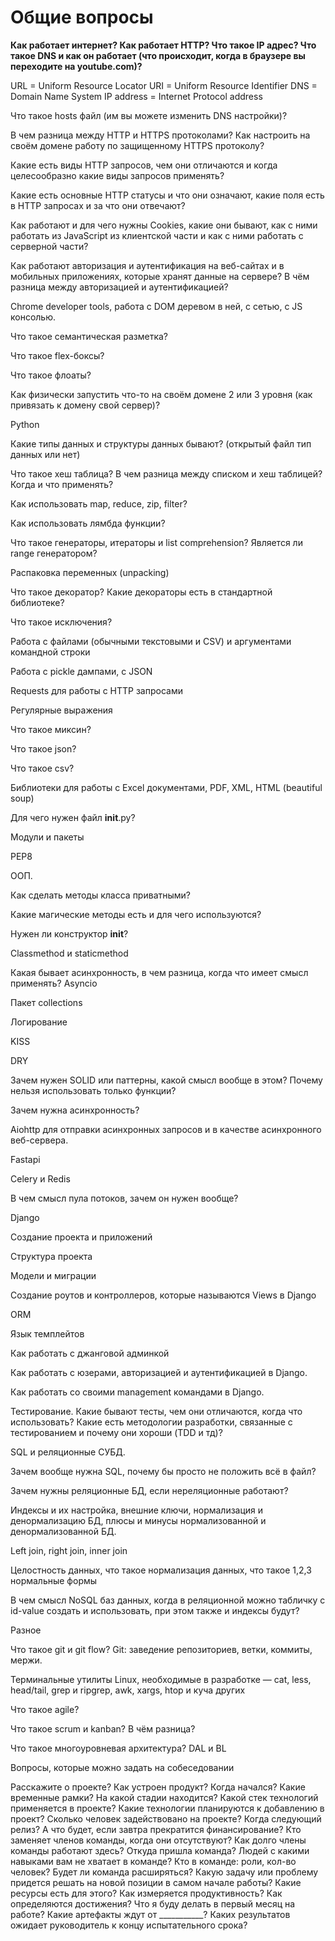 
# Общие вопросы

**Как работает интернет? Как работает HTTP? Что такое IP адрес? Что такое DNS и как он работает (что происходит, когда в браузере вы переходите на youtube.com)?**


URL = Uniform Resource Locator
URI = Uniform Resource Identifier
DNS = Domain Name System
IP address = Internet Protocol address


Что такое hosts файл (им вы можете изменить DNS настройки)?

В чем разница между HTTP и HTTPS протоколами? Как настроить на своём домене  работу по защищенному HTTPS протоколу?

Какие есть виды HTTP запросов, чем они отличаются и когда целесообразно какие виды запросов применять?

Какие есть основные HTTP статусы и что они означают, какие поля есть в HTTP запросах и за что они отвечают?

Как работают и для чего нужны Cookies, какие они бывают, как с ними работать из JavaScript из клиентской части и как с ними работать с серверной части?

Как работают авторизация  и аутентификация на веб-сайтах и в мобильных приложениях, которые хранят данные на сервере? В чём разница между авторизацией и аутентификацией?

Chrome developer tools, работа с DOM деревом в ней, с сетью, с JS консолью.

Что такое семантическая разметка?

Что такое flex-боксы?

Что такое флоаты?

Как физически запустить что-то на своём домене 2 или 3 уровня (как привязать к домену свой сервер)?

Python

Какие типы данных и структуры данных бывают? (открытый файл тип данных или нет)

Что такое хеш таблица? В чем разница между списком и хеш таблицей? Когда и что применять? 

Как использовать map, reduce, zip, filter? 

Как использовать лямбда функции?

Что такое генераторы, итераторы и list comprehension? Является ли range генератором?

Распаковка переменных (unpacking)

Что такое декоратор? Какие декораторы есть в стандартной библиотеке?

Что такое исключения?

Работа с файлами (обычными текстовыми и CSV) и аргументами командной строки

Работа с pickle дампами, с JSON
 
Requests для работы с HTTP запросами

Регулярные выражения

Что такое миксин?

Что такое json?

Что такое csv?

Библиотеки для работы с Excel документами, PDF, XML, HTML (beautiful soup)

Для чего нужен файл __init__.py?

Модули и пакеты

PEP8

ООП. 

Как сделать методы класса приватными?

Какие магические методы есть и для чего используются?

Нужен ли конструктор __init__?

Classmethod и staticmethod

Какая бывает асинхронность, в чем разница, когда что имеет смысл применять? Asyncio

Пакет collections

Логирование

KISS

DRY

Зачем нужен SOLID или паттерны, какой смысл вообще в этом? Почему нельзя использовать только функции?  

Зачем нужна асинхронность?

Aiohttp для отправки асинхронных запросов и в качестве асинхронного веб-сервера. 

Fastapi

Celery и Redis

В чем смысл пула потоков, зачем он нужен вообще? 

Django

Создание проекта и приложений

Структура проекта

Модели и миграции

Создание роутов и контроллеров, которые называются Views в Django

ORM

Язык темплейтов

Как работать с джанговой админкой

Как работать с юзерами, авторизацией и аутентификацией в Django. 

Как работать со своими management  командами в Django.

Тестирование. Какие бывают тесты, чем они отличаются, когда что использовать? Какие есть методологии разработки, связанные с тестированием и почему они хороши (TDD и тд)?

SQL и реляционные СУБД. 

Зачем вообще нужна SQL, почему бы просто не положить всё в файл?

Зачем нужны реляционные БД, если нереляционные работают?

Индексы и их настройка, внешние ключи,  нормализация и денормализацию БД, плюсы и минусы нормализованной и денормализованной БД.

Left join, right join, inner join

Целостность данных, что такое нормализация данных, что такое 1,2,3 нормальные формы

В чем смысл NoSQL баз данных, когда в реляционной можно табличку с id-value создать и использовать, при этом также и индексы будут?

Разное

Что такое git и git flow? Git: заведение репозиториев, ветки, коммиты, мержи.

Терминальные утилиты Linux, необходимые в разработке — cat, less, head/tail, grep и ripgrep, awk, xargs, htop и куча других

Что такое agile?

Что такое scrum и kanban? В чём разница?

Что такое многоуровневая архитектура? DAL и BL


Вопросы, которые можно задать на собеседовании

Расскажите о проекте? Как устроен продукт? 
Когда начался? Какие временные рамки? На какой стадии находится? 
Какой стек технологий применяется в проекте? Какие технологии планируются к добавлению в проект? 
Сколько человек задействовано на проекте? Когда следующий релиз? А что будет, если завтра прекратится финансирование? 
Кто заменяет членов команды, когда они отсутствуют? Как долго члены команды работают здесь? Откуда пришла команда? Людей с какими навыками вам не хватает в команде? Кто в команде: роли, кол-во человек? Будет ли команда расширяться? 
Какую задачу или проблему придется решать на новой позиции в самом начале работы? Какие ресурсы есть для этого?
Как измеряется продуктивность? Как определяются достижения? Что я буду делать в первый месяц на работе? Какие артефакты ждут от ___________?
Каких результатов ожидает руководитель к концу испытательного срока?


